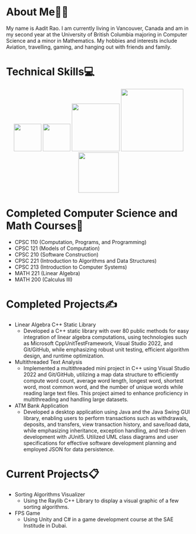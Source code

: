 # About Me👨‍💻

My name is Aadit Rao. I am currently living in Vancouver, Canada and am in my second year at the University of British Columbia majoring in Computer Science and a minor in Mathematics. My hobbies and interests include Aviation, travelling, gaming, and hanging out with friends and family. 

# Technical Skills💻
<p align="middle">
  <img src="https://upload.wikimedia.org/wikipedia/commons/thumb/1/18/ISO_C%2B%2B_Logo.svg/1822px-ISO_C%2B%2B_Logo.svg.png" width="75"/> 
  <img src="https://upload.wikimedia.org/wikipedia/commons/1/19/C_Logo.png" width="75"/> 
  <img src="https://logos-world.net/wp-content/uploads/2022/07/Java-Logo.png" width="130"/> 
  <img src="https://upload.wikimedia.org/wikipedia/commons/5/59/JUnit_5_Banner.png" width="170"/> 
  <img src="https://1000logos.net/wp-content/uploads/2023/04/Visual-Studio-Logo-2019.png" width="110"/> 
</p>


# Completed Computer Science and Math Courses📝

- CPSC 110 (Computation, Programs, and Programming)
- CPSC 121 (Models of Computation)
- CPSC 210 (Software Construction)
- CPSC 221 (Introduction to Algorithms and Data Structures)
- CPSC 213 (Introduction to Computer Systems)
- MATH 221 (Linear Algebra)
- MATH 200 (Calculus III) 

# Completed Projects✍️

- Linear Algebra C++ Static Library
  - Developed a C++ static library with over 80 public methods for easy integration of linear algebra computations, using technologies such as Microsoft CppUnitTestFramework, Visual Studio 2022, and Git/GitHub, while emphasizing robust unit testing, efficient algorithm design, and runtime optimization.
- Multithreaded Text Analysis
  - Implemented a multithreaded mini project in C++ using Visual Studio 2022 and Git/GitHub, utilizing a map data structure to efficiently compute word count, average word length, longest word, shortest word, most common word, and the number of unique words while reading large text files. This project aimed to enhance proficiency in multithreading and handling large datasets.
- ATM Bank Application
  - Developed a desktop application using Java and the Java Swing GUI library, enabling users to perform transactions such as withdrawals, deposits, and transfers, view transaction history, and save/load data, while emphasizing inheritance, exception handling, and test-driven development with JUnit5. Utilized UML class diagrams and user specifications for effective software development planning and employed JSON for data persistence.

# Current Projects📋

- Sorting Algorithms Visualizer
  - Using the Raylib C++ Library to display a visual graphic of a few sorting algorithms.
- FPS Game
  - Using Unity and C# in a game development course at the SAE Institude in Dubai.
<!--
**Aadit1004/Aadit1004** is a ✨ _special_ ✨ repository because its `README.md` (this file) appears on your GitHub profile.

Here are some ideas to get you started:

- 🔭 I’m currently working on ...
- 🌱 I’m currently learning ...
- 👯 I’m looking to collaborate on ...
- 🤔 I’m looking for help with ...
- 💬 Ask me about ...
- 📫 How to reach me: ...
- 😄 Pronouns: ...
- ⚡ Fun fact: ...
-->
